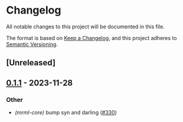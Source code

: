 # Changelog
All notable changes to this project will be documented in this file.

The format is based on [Keep a Changelog](https://keepachangelog.com/en/1.0.0/),
and this project adheres to [Semantic Versioning](https://semver.org/spec/v2.0.0.html).

## [Unreleased]

## [0.1.1](https://github.com/jdrouet/mrml/compare/mrml-macros-v0.1.0...mrml-macros-v0.1.1) - 2023-11-28

### Other
- *(mrml-core)* bump syn and darling ([#330](https://github.com/jdrouet/mrml/pull/330))
